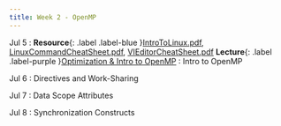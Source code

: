 ```yaml
---
title: Week 2 - OpenMP
---
```


Jul 5
: **Resource**{: .label .label-blue }[IntroToLinux.pdf](../resources/IntroToLinux.pdf), [LinuxCommandCheatSheet.pdf](../resources/LinuxCommandCheatSheet.pdf), [VIEditorCheatSheet.pdf](../resources/VIEditorCheatSheet.pdf)
**Lecture**{: .label .label-purple }[Optimization & Intro to OpenMP](../slides/HPC_Lec03_Optimization_IntroOpenMP.pdf)
: Intro to OpenMP

Jul 6
: Directives and Work-Sharing

Jul 7
: Data Scope Attributes

Jul 8
: Synchronization Constructs
